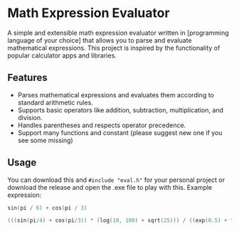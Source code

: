 # Math Expression Evaluator


A simple and extensible math expression evaluator written in [programming language of your choice] that allows you to parse and evaluate mathematical expressions. This project is inspired by the functionality of popular calculator apps and libraries.

## Features

- Parses mathematical expressions and evaluates them according to standard arithmetic rules.
- Supports basic operators like addition, subtraction, multiplication, and division.
- Handles parentheses and respects operator precedence.
- Support many functions and constant (please suggest new one if you see some missing)

## Usage
You can download this and `#include "eval.h"` for your personal project or download the release and open the .exe file to play with this.
Example expression:
```c++
sin(pi / 6) + cos(pi / 3)
```
```c++
(((sin(pi/4) + cos(pi/3)) * (log(10, 100) + sqrt(25))) / ((exp(0.5) + tan(pi/6)) * ((log(3, 27) - sinh(0.3)) + (cosh(0.7) * atan(1)))))
```
